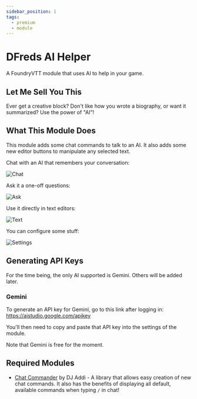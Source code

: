 ```yaml
---
sidebar_position: 1
tags:
  - premium
  - module
---
```


# DFreds AI Helper

A FoundryVTT module that uses AI to help in your game.

## Let Me Sell You This

Ever get a creative block? Don't like how you wrote a biography, or want it summarized? Use the power of "AI"!

## What This Module Does

This module adds some chat commands to talk to an AI. It also adds some new editor buttons to manipulate any selected text.

Chat with an AI that remembers your conversation:

![Chat](./chat.png)

Ask it a one-off questions:

![Ask](./ask.png)

Use it directly in text editors:

![Text](./text-editors.png)

You can configure some stuff:

![Settings](./settings.png)

## Generating API Keys

For the time being, the only AI supported is Gemini. Others will be added later.

### Gemini

To generate an API key for Gemini, go to this link after logging in:
https://aistudio.google.com/apikey

You'll then need to copy and paste that API key into the settings of the module.

Note that Gemini is free for the moment.

## Required Modules

- [Chat Commander](https://foundryvtt.com/packages/_chatcommands) by DJ Addi - A
library that allows easy creation of new chat commands. It also has the benefits
of displaying all default, available commands when typing `/` in chat!

